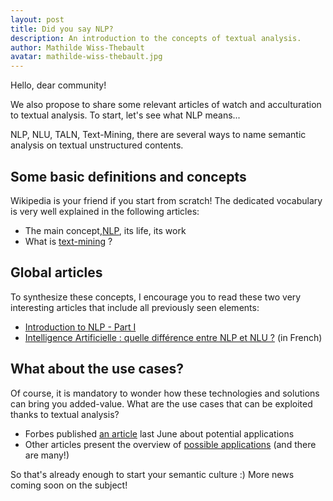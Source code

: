 ```yaml
---
layout: post
title: Did you say NLP?
description: An introduction to the concepts of textual analysis.
author: Mathilde Wiss-Thebault
avatar: mathilde-wiss-thebault.jpg
---
```


Hello, dear community!

We also propose to share some relevant articles of watch and acculturation to textual analysis.
To start, let's see what NLP means...

NLP, NLU, TALN, Text-Mining, there are several ways to name semantic analysis on textual unstructured contents.

## Some basic definitions and concepts
Wikipedia is your friend if you start from scratch!
The dedicated vocabulary is very well explained in the following articles:

- The main concept,[NLP](https://en.wikipedia.org/wiki/Natural_language_processing), its life, its work
- What is [text-mining](https://en.wikipedia.org/wiki/Text_mining) ?

## Global articles
To synthesize these concepts, I encourage you to read these two very interesting articles that include all previously seen elements:
- [Introduction to NLP - Part I](https://www.ekino.com/articles/introduction-to-nlp-part-i)
- [Intelligence Artificielle : quelle différence entre NLP et NLU ?](https://www.lemagit.fr/conseil/Intelligence-Artificielle-quelle-difference-entre-NLP-et-NLU) (in French)

## What about the use cases?
Of course, it is mandatory to wonder how these technologies and solutions can bring you added-value. What are the use cases that can be exploited thanks to textual analysis?

- Forbes published [an article](https://www.forbes.com/sites/bernardmarr/2019/06/03/5-amazing-examples-of-natural-language-processing-nlp-in-practice/#1d361fa21b30) last June about potential applications
- Other articles present the overview of [possible applications](https://www.promptcloud.com/blog/9-best-examples-of-text-mining-analysis/)  (and there are many!)

So that's already enough to start your semantic culture :)
More news coming soon on the subject!
